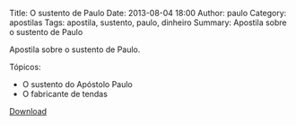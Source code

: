 Title: O sustento de Paulo
Date: 2013-08-04 18:00
Author: paulo
Category: apostilas
Tags: apostila, sustento, paulo, dinheiro
Summary: Apostila sobre o sustento de Paulo

Apostila sobre o sustento de Paulo.

Tópicos:

- O sustento do Apóstolo Paulo
- O fabricante de tendas


[Download](https://www.dropbox.com/s/m4llqtucdvymspc/O%20sustento%20de%20Paulo.pdf?dl=1)